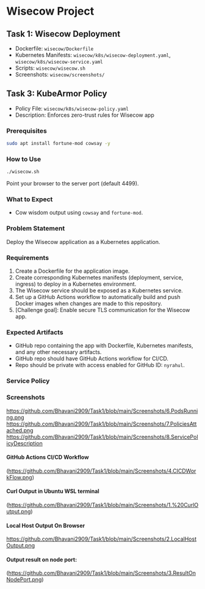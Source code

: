 # Wisecow Project

## Task 1: Wisecow Deployment
- Dockerfile: `wisecow/Dockerfile`
- Kubernetes Manifests: `wisecow/k8s/wisecow-deployment.yaml`, `wisecow/k8s/wisecow-service.yaml`
- Scripts: `wisecow/wisecow.sh`
- Screenshots: `wisecow/screenshots/`

## Task 3: KubeArmor Policy
- Policy File: `wisecow/k8s/wisecow-policy.yaml`
- Description: Enforces zero-trust rules for Wisecow app

### Prerequisites
```bash
sudo apt install fortune-mod cowsay -y
```

### How to Use
```bash
./wisecow.sh
```
Point your browser to the server port (default 4499).

### What to Expect
- Cow wisdom output using `cowsay` and `fortune-mod`.

### Problem Statement
Deploy the Wisecow application as a Kubernetes application.

### Requirements
1. Create a Dockerfile for the application image.
2. Create corresponding Kubernetes manifests (deployment, service, ingress) to deploy in a Kubernetes environment.
3. The Wisecow service should be exposed as a Kubernetes service.
4. Set up a GitHub Actions workflow to automatically build and push Docker images when changes are made to this repository.
5. [Challenge goal]: Enable secure TLS communication for the Wisecow app.

### Expected Artifacts
- GitHub repo containing the app with Dockerfile, Kubernetes manifests, and any other necessary artifacts.
- GitHub repo should have GitHub Actions workflow for CI/CD.
- Repo should be private with access enabled for GitHub ID: `nyrahul`.

### Service Policy


### Screenshots
https://github.com/Bhavani2909/Task1/blob/main/Screenshots/6.PodsRunning.png
https://github.com/Bhavani2909/Task1/blob/main/Screenshots/7.PoliciesAttached.png
https://github.com/Bhavani2909/Task1/blob/main/Screenshots/8.ServicePolicyDescription

#### GitHub Actions CI/CD Workflow
(https://github.com/Bhavani2909/Task1/blob/main/Screenshots/4.CICDWorkFlow.png)

#### Curl Output in Ubuntu WSL terminal
(https://github.com/Bhavani2909/Task1/blob/main/Screenshots/1.%20CurlOutput.png)

#### Local Host Output On Browser
https://github.com/Bhavani2909/Task1/blob/main/Screenshots/2.LocalHostOutput.png

#### Output result on node port:
(https://github.com/Bhavani2909/Task1/blob/main/Screenshots/3.ResultOnNodePort.png)
